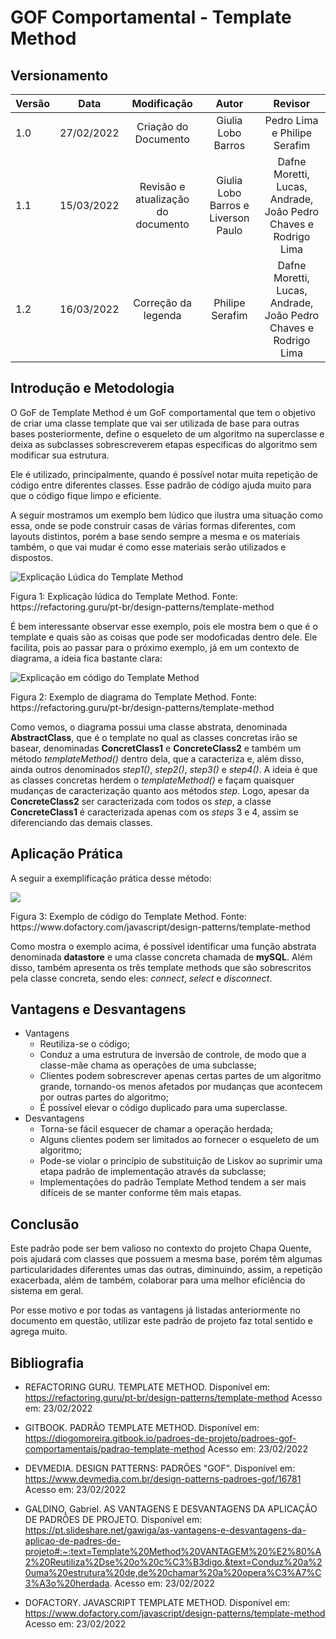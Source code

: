 # GOF Comportamental - Template Method

## Versionamento

| Versão |    Data    |            Modificação             |                Autor                |                             Revisor                             |
| ------ | :--------: | :--------------------------------: | :---------------------------------: | :-------------------------------------------------------------: |
| 1.0    | 27/02/2022 |        Criação do Documento        |         Giulia Lobo Barros          |                  Pedro Lima e Philipe Serafim                   |
| 1.1    | 15/03/2022 | Revisão e atualização do documento | Giulia Lobo Barros e Liverson Paulo | Dafne Moretti, Lucas, Andrade, João Pedro Chaves e Rodrigo Lima |
| 1.2    | 16/03/2022 |        Correção da legenda         |           Philipe Serafim           | Dafne Moretti, Lucas, Andrade, João Pedro Chaves e Rodrigo Lima |

## Introdução e Metodologia

O GoF de Template Method é um GoF comportamental que tem o objetivo de criar uma classe template que vai ser utilizada de base para outras bases posteriormente, define o esqueleto de um algoritmo na superclasse e deixa as subclasses sobrescreverem etapas específicas do algoritmo sem modificar sua estrutura.

Ele é utilizado, principalmente, quando é possível notar muita repetição de código entre diferentes classes. Esse padrão de código ajuda muito para que o código fique limpo e eficiente.

A seguir mostramos um exemplo bem lúdico que ilustra uma situação como essa, onde se pode construir casas de várias formas diferentes, com layouts distintos, porém a base sendo sempre a mesma e os materiais também, o que vai mudar é como esse materiais serão utilizados e dispostos.

![Explicação Lúdica do Template Method](../../assets/images/template-method01.png)

<figcaption> Figura 1: Explicação lúdica do Template Method. Fonte: https://refactoring.guru/pt-br/design-patterns/template-method</figcaption>
    
É bem interessante observar esse exemplo, pois ele mostra bem o que é o template e quais são as coisas que pode ser modoficadas dentro dele. Ele facilita, pois ao passar para o próximo exemplo, já em um contexto de diagrama, a ideia fica bastante clara:

![Explicação em código do Template Method](../../assets/images/template-method02.png)

<figcaption>Figura 2: Exemplo de diagrama do Template Method. Fonte: https://refactoring.guru/pt-br/design-patterns/template-method</figcaption>

Como vemos, o diagrama possui uma classe abstrata, denominada **AbstractClass**, que é o template no qual as classes concretas irão se basear, denominadas **ConcretClass1** e **ConcreteClass2** e também um método _templateMethod()_ dentro dela, que a caracteriza e, além disso, ainda outros denominados _step1()_, _step2()_, _step3()_ e _step4()_.
A ideia é que as classes concretas herdem o _templateMethod()_ e façam quaisquer mudanças de caracterização quanto aos métodos _step_. Logo, apesar da **ConcreteClass2** ser caracterizada com todos os _step_, a classe **ConcreteClass1** é caracterizada apenas com os _steps_ 3 e 4, assim se diferenciando das demais classes.

## Aplicação Prática

A seguir a exemplificação prática desse método:

![](../../assets/images/template-method-example.png)

<figcaption> Figura 3: Exemplo de código do Template Method. Fonte: https://www.dofactory.com/javascript/design-patterns/template-method</figcaption>

Como mostra o exemplo acima, é possível identificar uma função abstrata denominada **datastore** e uma classe concreta chamada de **mySQL**. Além disso, também apresenta os três template methods que são sobrescritos pela classe concreta, sendo eles: _connect_, _select_ e _disconnect_.

## Vantagens e Desvantagens

- Vantagens
  - Reutiliza-se o código;
  - Conduz a uma estrutura de inversão de controle, de modo que a classe-mãe chama as operações de uma subclasse;
  - Clientes podem sobrescrever apenas certas partes de um algoritmo grande, tornando-os menos afetados por mudanças que acontecem por outras partes do algoritmo;
  - É possível elevar o código duplicado para uma superclasse.
- Desvantagens
  - Torna-se fácil esquecer de chamar a operação herdada;
  - Alguns clientes podem ser limitados ao fornecer o esqueleto de um algoritmo;
  - Pode-se violar o princípio de substituição de Liskov ao suprimir uma etapa padrão de implementação através da subclasse;
  - Implementações do padrão Template Method tendem a ser mais difíceis de se manter conforme têm mais etapas.

## Conclusão

Este padrão pode ser bem valioso no contexto do projeto Chapa Quente, pois ajudará com classes que possuem a mesma base, porém têm algumas particularidades diferentes umas das outras, diminuindo, assim, a repetição exacerbada, além de também, colaborar para uma melhor eficiência do sistema em geral.

Por esse motivo e por todas as vantagens já listadas anteriormente no documento em questão, utilizar este padrão de projeto faz total sentido e agrega muito.

## Bibliografia

- REFACTORING GURU. TEMPLATE METHOD. Disponível em: https://refactoring.guru/pt-br/design-patterns/template-method Acesso em: 23/02/2022

- GITBOOK. PADRÃO TEMPLATE METHOD. Disponível em: https://diogomoreira.gitbook.io/padroes-de-projeto/padroes-gof-comportamentais/padrao-template-method Acesso em: 23/02/2022

- DEVMEDIA. DESIGN PATTERNS: PADRÕES "GOF". Disponível em: https://www.devmedia.com.br/design-patterns-padroes-gof/16781 Acesso em: 23/02/2022

- GALDINO, Gabriel. AS VANTAGENS E DESVANTAGENS DA APLICAÇÃO DE PADRÕES DE PROJETO. Disponível em: https://pt.slideshare.net/gawiga/as-vantagens-e-desvantagens-da-aplicao-de-padres-de-projeto#:~:text=Template%20Method%20VANTAGEM%20%E2%80%A2%20Reutiliza%2Dse%20o%20c%C3%B3digo.&text=Conduz%20a%20uma%20estrutura%20de,de%20chamar%20a%20opera%C3%A7%C3%A3o%20herdada. Acesso em: 23/02/2022

- DOFACTORY. JAVASCRIPT TEMPLATE METHOD. Disponível em: https://www.dofactory.com/javascript/design-patterns/template-method Acesso em: 23/02/2022
